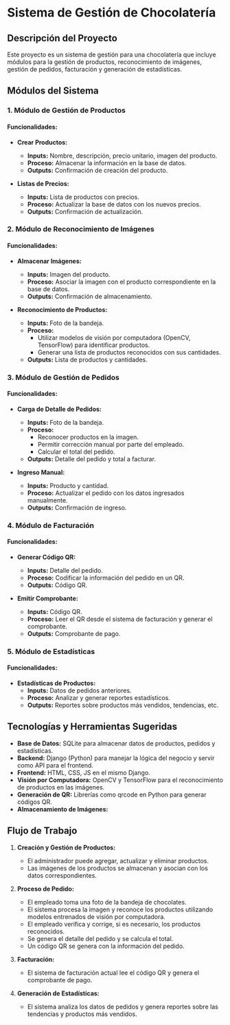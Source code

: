 # Sistema de Gestión de Chocolatería

## Descripción del Proyecto

Este proyecto es un sistema de gestión para una chocolatería que incluye módulos para la gestión de productos, reconocimiento de imágenes, gestión de pedidos, facturación y generación de estadísticas.

## Módulos del Sistema

### 1. Módulo de Gestión de Productos

#### Funcionalidades:

- **Crear Productos:**
  - **Inputs:** Nombre, descripción, precio unitario, imagen del producto.
  - **Proceso:** Almacenar la información en la base de datos.
  - **Outputs:** Confirmación de creación del producto.

- **Listas de Precios:**
  - **Inputs:** Lista de productos con precios.
  - **Proceso:** Actualizar la base de datos con los nuevos precios.
  - **Outputs:** Confirmación de actualización.

### 2. Módulo de Reconocimiento de Imágenes

#### Funcionalidades:

- **Almacenar Imágenes:**
  - **Inputs:** Imagen del producto.
  - **Proceso:** Asociar la imagen con el producto correspondiente en la base de datos.
  - **Outputs:** Confirmación de almacenamiento.

- **Reconocimiento de Productos:**
  - **Inputs:** Foto de la bandeja.
  - **Proceso:**
    - Utilizar modelos de visión por computadora (OpenCV, TensorFlow) para identificar productos.
    - Generar una lista de productos reconocidos con sus cantidades.
  - **Outputs:** Lista de productos y cantidades.

### 3. Módulo de Gestión de Pedidos

#### Funcionalidades:

- **Carga de Detalle de Pedidos:**
  - **Inputs:** Foto de la bandeja.
  - **Proceso:**
    - Reconocer productos en la imagen.
    - Permitir corrección manual por parte del empleado.
    - Calcular el total del pedido.
  - **Outputs:** Detalle del pedido y total a facturar.

- **Ingreso Manual:**
  - **Inputs:** Producto y cantidad.
  - **Proceso:** Actualizar el pedido con los datos ingresados manualmente.
  - **Outputs:** Confirmación de ingreso.

### 4. Módulo de Facturación

#### Funcionalidades:

- **Generar Código QR:**
  - **Inputs:** Detalle del pedido.
  - **Proceso:** Codificar la información del pedido en un QR.
  - **Outputs:** Código QR.

- **Emitir Comprobante:**
  - **Inputs:** Código QR.
  - **Proceso:** Leer el QR desde el sistema de facturación y generar el comprobante.
  - **Outputs:** Comprobante de pago.

### 5. Módulo de Estadísticas

#### Funcionalidades:

- **Estadísticas de Productos:**
  - **Inputs:** Datos de pedidos anteriores.
  - **Proceso:** Analizar y generar reportes estadísticos.
  - **Outputs:** Reportes sobre productos más vendidos, tendencias, etc.

## Tecnologías y Herramientas Sugeridas

- **Base de Datos:** SQLite para almacenar datos de productos, pedidos y estadísticas.
- **Backend:** Django (Python) para manejar la lógica del negocio y servir como API para el frontend.
- **Frontend:** HTML, CSS, JS en el mismo Django.
- **Visión por Computadora:** OpenCV y TensorFlow para el reconocimiento de productos en las imágenes.
- **Generación de QR:** Librerías como qrcode en Python para generar códigos QR.
- **Almacenamiento de Imágenes:** 

## Flujo de Trabajo

1. **Creación y Gestión de Productos:**
   - El administrador puede agregar, actualizar y eliminar productos.
   - Las imágenes de los productos se almacenan y asocian con los datos correspondientes.

2. **Proceso de Pedido:**
   - El empleado toma una foto de la bandeja de chocolates.
   - El sistema procesa la imagen y reconoce los productos utilizando modelos entrenados de visión por computadora.
   - El empleado verifica y corrige, si es necesario, los productos reconocidos.
   - Se genera el detalle del pedido y se calcula el total.
   - Un código QR se genera con la información del pedido.

3. **Facturación:**
   - El sistema de facturación actual lee el código QR y genera el comprobante de pago.

4. **Generación de Estadísticas:**
   - El sistema analiza los datos de pedidos y genera reportes sobre las tendencias y productos más vendidos.
